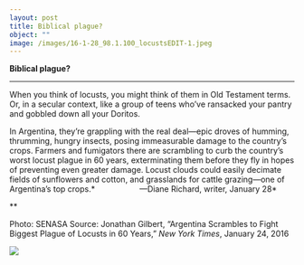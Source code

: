 ```yaml
---
layout: post
title: Biblical plague?
object: ""
image: /images/16-1-28_98.1.100_locustsEDIT-1.jpeg
---
```

**Biblical plague?**

****

When you think of locusts, you might think of them in Old Testament terms. Or, in a secular context, like a group of teens who’ve ransacked your pantry and gobbled down all your Doritos.

In Argentina, they’re grappling with the real deal—epic droves of humming, thrumming, hungry insects, posing immeasurable damage to the country’s crops. Farmers and fumigators there are scrambling to curb the country’s worst locust plague in 60 years, exterminating them before they fly in hopes of preventing even greater damage. Locust clouds could easily decimate fields of sunflowers and cotton, and grasslands for cattle grazing—one of Argentina’s top crops.*                    —Diane Richard, writer, January 28*

**

Photo: SENASA
 Source: Jonathan Gilbert, “Argentina Scrambles to Fight Biggest Plague of Locusts in 60 Years,” *New York Times*, January 24, 2016

![]({{siteurl.base}}/images/16-1-28_98.1.100_locustsEDIT-1.jpeg)
